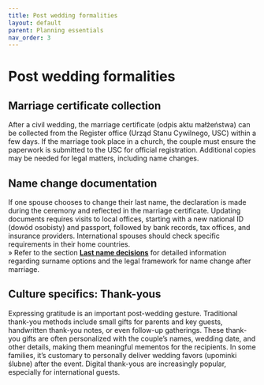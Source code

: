 ```yaml
---
title: Post wedding formalities
layout: default
parent: Planning essentials
nav_order: 3
---
```

# Post wedding formalities

## Marriage certificate collection

After a civil wedding, the marriage certificate (odpis aktu małżeństwa) can be collected from the Register office (Urząd Stanu Cywilnego, USC) within a few days. If the marriage took place in a church, the couple must ensure the paperwork is submitted to the USC for official registration. Additional copies may be needed for legal matters, including name changes.

## Name change documentation

If one spouse chooses to change their last name, the declaration is made during the ceremony and reflected in the marriage certificate. Updating documents requires visits to local offices, starting with a new national ID (dowód osobisty) and passport, followed by bank records, tax offices, and insurance providers. International spouses should check specific requirements in their home countries.  
» Refer to the section [**Last name decisions**](docs/4.2.2-last-name-decisions.html) for detailed information regarding surname options and the legal framework for name change after marriage.

## Culture specifics: Thank-yous

Expressing gratitude is an important post-wedding gesture. Traditional thank-you methods include small gifts for parents and key guests, handwritten thank-you notes, or even follow-up gatherings. These thank-you gifts are often personalized with the couple’s names, wedding date, and other details, making them meaningful mementos for the recipients. In some families, it’s customary to personally deliver wedding favors (upominki ślubne) after the event. Digital thank-yous are increasingly popular, especially for international guests.